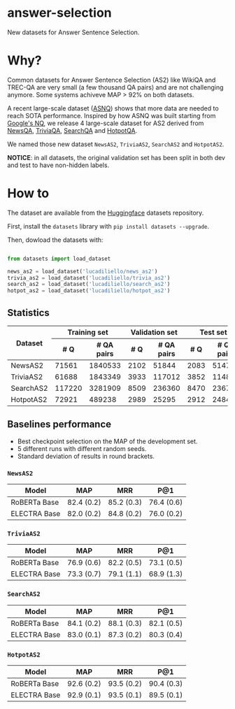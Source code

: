 # answer-selection
New datasets for Answer Sentence Selection.

# Why?

Common datasets for Answer Sentence Selection (AS2) like WikiQA and TREC-QA are very small (a few thousand QA pairs) and are not challenging anymore. Some systems achiveve MAP > 92% on both datasets.

A recent large-scale dataset ([ASNQ](https://github.com/alexa/wqa_tanda)) shows that more data are needed to reach SOTA performance.
Inspired by how ASNQ was built starting from [Google's NQ](https://ai.google.com/research/NaturalQuestions/), we release 4 large-scale dataset for AS2 derived from [NewsQA](https://www.microsoft.com/en-us/research/project/newsqa-dataset/), [TriviaQA](https://nlp.cs.washington.edu/triviaqa/), [SearchQA](https://arxiv.org/abs/1704.05179) and [HotpotQA](https://hotpotqa.github.io).

We named those new dataset `NewsAS2`, `TriviaAS2`, `SearchAS2` and `HotpotAS2`.

**NOTICE**: in all datasets, the original validation set has been split in both dev and test to have non-hidden labels.


# How to

The dataset are available from the [Huggingface](https://huggingface.co) datasets repository.

First, install the `datasets` library with `pip install datasets --upgrade`.

Then, dowload the datasets with:
```python

from datasets import load_dataset

news_as2 = load_dataset('lucadiliello/news_as2')
trivia_as2 = load_dataset('lucadiliello/trivia_as2')
search_as2 = load_dataset('lucadiliello/search_as2')
hotpot_as2 = load_dataset('lucadiliello/hotpot_as2')

```

## Statistics

<table>
    <thead>
        <tr>
            <th rowspan=2>Dataset</th>
            <th colspan=2>Training set</th>
            <th colspan=2>Validation set</th>
            <th colspan=2>Test set</th>
        </tr>
        <tr>
            <th># Q</th>
            <th># QA pairs</th>
            <th># Q</th>
            <th># QA pairs</th>
            <th># Q</th>
            <th># QA pairs</th>
        </tr>
    </thead>
    <tbody>
        <tr>
            <td>NewsAS2</td>
            <td>71561</td><td>1840533</td><td>2102</td><td>51844</td><td>2083</td><td>51472</td>
        </tr>
        <tr>
            <td>TriviaAS2</td>
            <td>61688</td><td>1843349</td><td>3933</td><td>117012</td><td>3852</td><td>114853</td>
        </tr>
        <tr>
            <td>SearchAS2</td>
            <td>117220</td><td>3281909</td><td>8509</td><td>236360</td><td>8470</td><td>236792</td>
        </tr>
        <tr>
            <td>HotpotAS2</td>
            <td>72921</td><td>489238</td><td>2989</td><td>25295</td><td>2912</td><td>24846</td>
        </tr>
    </tbody>
</table>



## Baselines performance

- Best checkpoint selection on the MAP of the development set.
- 5 different runs with different random seeds.
- Standard deviation of results in round brackets.

### `NewsAS2`

| Model        | MAP        | MRR        | P@1        |
| ------------ | ---------- | ---------- | ---------- |
| RoBERTa Base | 82.4 (0.2) | 85.2 (0.3) | 76.4 (0.6) |
| ELECTRA Base | 82.0 (0.2)	| 84.8 (0.2) | 76.0 (0.2) |

### `TriviaAS2`

| Model        | MAP        | MRR        | P@1        |
| ------------ | ---------- | ---------- | ---------- |
| RoBERTa Base | 76.9 (0.6)	| 82.2 (0.5) | 73.1 (0.5) |
| ELECTRA Base | 73.3 (0.7)	| 79.1 (1.1) | 68.9 (1.3) |

### `SearchAS2`

| Model        | MAP        | MRR        | P@1        |
| ------------ | ---------- | ---------- | ---------- |
| RoBERTa Base | 84.1 (0.2)	| 88.1 (0.3) | 82.1 (0.5) |
| ELECTRA Base | 83.0 (0.1)	| 87.3 (0.2) | 80.3 (0.4) |

### `HotpotAS2`

| Model        | MAP        | MRR        | P@1        |
| ------------ | ---------- | ---------- | ---------- |
| RoBERTa Base | 92.6 (0.2) | 93.5 (0.2) | 90.4 (0.3) |
| ELECTRA Base | 92.9 (0.1)	| 93.5 (0.1) | 89.5 (0.1) |

